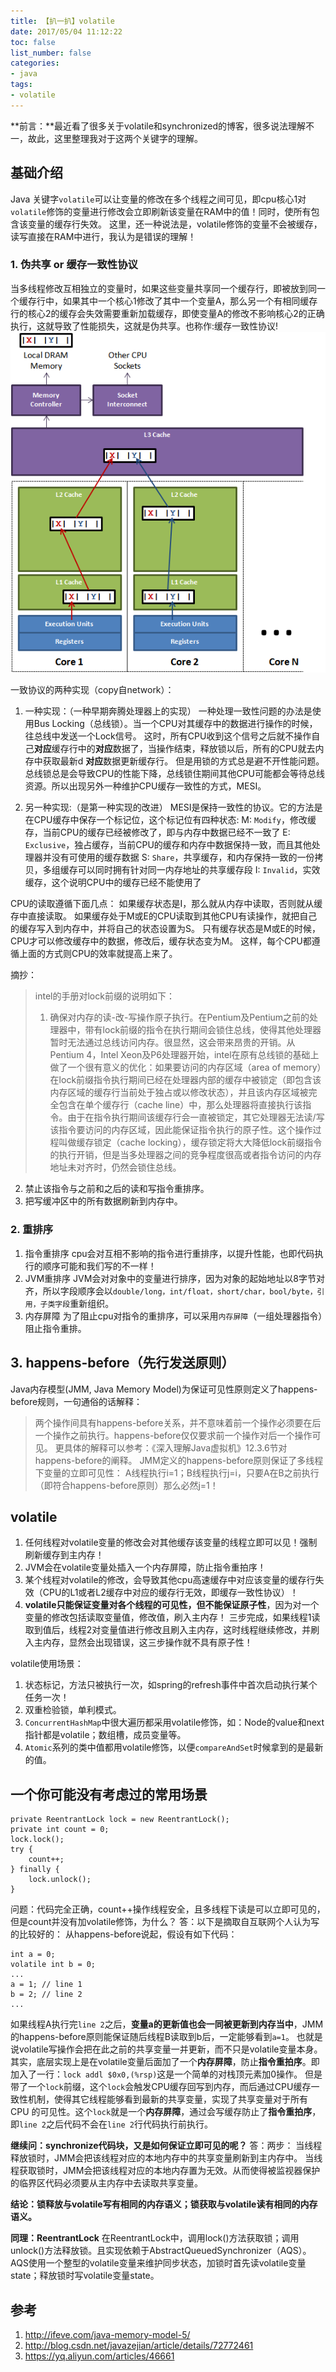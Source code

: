 ```yaml
---
title: 【扒一扒】volatile
date: 2017/05/04 11:12:22
toc: false
list_number: false
categories:
- java
tags:
- volatile
---
```


**前言：**最近看了很多关于volatile和synchronized的博客，很多说法理解不一，故此，这里整理我对于这两个关键字的理解。

## 基础介绍
Java 关键字`volatile`可以让变量的修改在多个线程之间可见，即cpu核心1对`volatile`修饰的变量进行修改会立即刷新该变量在RAM中的值！同时，使所有包含该变量的缓存行失效。
这里，还一种说法是，volatile修饰的变量不会被缓存，读写直接在RAM中进行，我认为是错误的理解！


### 1. 伪共享 or 缓存一致性协议
当多线程修改互相独立的变量时，如果这些变量共享同一个缓存行，即被放到同一个缓存行中，如果其中一个核心1修改了其中一个变量A，那么另一个有相同缓存行的核心2的缓存会失效需要重新加载缓存，即使变量A的修改不影响核心2的正确执行，这就导致了性能损失，这就是伪共享。也称作:缓存一致性协议!
![缓存一致性协议](./images/command.png)


一致协议的两种实现（copy自network）：
1. 一种实现：（一种早期奔腾处理器上的实现）
一种处理一致性问题的办法是使用Bus Locking（总线锁）。当一个CPU对其缓存中的数据进行操作的时候，往总线中发送一个Lock信号。
这时，所有CPU收到这个信号之后就不操作自己**对应**缓存行中的**对应**数据了，当操作结束，释放锁以后，所有的CPU就去内存中获取最新d **对应**数据更新缓存行。
但是用锁的方式总是避不开性能问题。总线锁总是会导致CPU的性能下降，总线锁住期间其他CPU可能都会等待总线资源。所以出现另外一种维护CPU缓存一致性的方式，MESI。

2. 另一种实现:（是第一种实现的改进）
MESI是保持一致性的协议。它的方法是在CPU缓存中保存一个标记位，这个标记位有四种状态:
M: `Modify`，修改缓存，当前CPU的缓存已经被修改了，即与内存中数据已经不一致了
E: `Exclusive`，独占缓存，当前CPU的缓存和内存中数据保持一致，而且其他处理器并没有可使用的缓存数据
S: `Share`，共享缓存，和内存保持一致的一份拷贝，多组缓存可以同时拥有针对同一内存地址的共享缓存段
I: `Invalid`，实效缓存，这个说明CPU中的缓存已经不能使用了

CPU的读取遵循下面几点：
如果缓存状态是I，那么就从内存中读取，否则就从缓存中直接读取。
如果缓存处于M或E的CPU读取到其他CPU有读操作，就把自己的缓存写入到内存中，并将自己的状态设置为S。
只有缓存状态是M或E的时候，CPU才可以修改缓存中的数据，修改后，缓存状态变为M。
这样，每个CPU都遵循上面的方式则CPU的效率就提高上来了。

摘抄：
> intel的手册对lock前缀的说明如下：
> 1. 确保对内存的读-改-写操作原子执行。在Pentium及Pentium之前的处理器中，带有lock前缀的指令在执行期间会锁住总线，使得其他处理器暂时无法通过总线访问内存。很显然，这会带来昂贵的开销。从Pentium 4，Intel Xeon及P6处理器开始，intel在原有总线锁的基础上做了一个很有意义的优化：如果要访问的内存区域（area of memory）在lock前缀指令执行期间已经在处理器内部的缓存中被锁定（即包含该内存区域的缓存行当前处于独占或以修改状态），并且该内存区域被完全包含在单个缓存行（cache line）中，那么处理器将直接执行该指令。由于在指令执行期间该缓存行会一直被锁定，其它处理器无法读/写该指令要访问的内存区域，因此能保证指令执行的原子性。这个操作过程叫做缓存锁定（cache locking），缓存锁定将大大降低lock前缀指令的执行开销，但是当多处理器之间的竞争程度很高或者指令访问的内存地址未对齐时，仍然会锁住总线。
2. 禁止该指令与之前和之后的读和写指令重排序。
3. 把写缓冲区中的所有数据刷新到内存中。

### 2. 重排序
1. 指令重排序
cpu会对互相不影响的指令进行重排序，以提升性能，也即代码执行的顺序可能和我们写的不一样！
2. JVM重排序
JVM会对对象中的变量进行排序，因为对象的起始地址以8字节对齐，所以字段顺序会以`double/long，int/float，short/char，bool/byte，引用，子类字段`重新组织。
3. 内存屏障
为了阻止cpu对指令的重排序，可以采用`内存屏障`（一组处理器指令）阻止指令重排。

## 3. happens-before（先行发送原则）
Java内存模型(JMM, Java Memory Model)为保证可见性原则定义了happens-before规则，一句通俗的话解释：
> 两个操作间具有happens-before关系，并不意味着前一个操作必须要在后一个操作之前执行。happens-before仅仅要求前一个操作对后一个操作可见。
更具体的解释可以参考：《深入理解Java虚拟机》12.3.6节对happens-before的阐释。
JMM定义的happens-before原则保证了多线程下变量的立即可见性：
A线程执行i=1；B线程执行j=i，只要A在B之前执行（即符合happens-before原则）那么必然j=1！

## volatile
1. 任何线程对volatile变量的修改会对其他缓存该变量的线程立即可以见！强制刷新缓存到主内存！
2. JVM会在volatile变量处插入一个内存屏障，防止指令重拍序！
3. 某个线程对volatile的修改，会导致其他cpu高速缓存中对应该变量的缓存行失效（CPU的L1或者L2缓存中对应的缓存行无效，即缓存一致性协议）！
4. **volatile只能保证变量对各个线程的可见性，但不能保证原子性**，因为对一个变量的修改包括读取变量值，修改值，刷入主内存！
三步完成，如果线程1读取到值后，线程2对变量值进行修改且刷入主内存，这时线程继续修改，并刷入主内存，显然会出现错误，这三步操作就不具有原子性！

volatile使用场景：
1. 状态标记，方法只被执行一次，如spring的refresh事件中首次启动执行某个任务一次！
2. 双重检验锁，单利模式。
3. `ConcurrentHashMap`中很大遍历都采用volatile修饰，如：Node的value和next指针都是volatile；数组槽，成员变量等。
4. `Atomic`系列的类中值都用volatile修饰，以便`compareAndSet`时候拿到的是最新的值。

## 一个你可能没有考虑过的常用场景
```
private ReentrantLock lock = new ReentrantLock();
private int count = 0;
lock.lock();
try {
    count++;
} finally {
    lock.unlock();
}
```
问题：代码完全正确，count++操作线程安全，且多线程下读是可以立即可见的，但是count并没有加volatile修饰，为什么？
答：以下是摘取自互联网个人认为写的比较好的：
从happens-before说起，假设有如下代码：
```
int a = 0;
volatile int b = 0;
...
a = 1; // line 1
b = 2; // line 2
...
```
如果线程A执行完`line 2`之后，**变量a的更新值也会一同被更新到内存当中**，JMM的happens-before原则能保证随后线程B读取到b后，一定能够看到`a=1`。
也就是说volatile写操作会把在此之前的共享变量一并更新，而不只是volatile变量本身。
其实，底层实现上是在volatile变量后面加了一个**内存屏障**，防止**指令重拍序**。即加入了一行：`lock addl $0x0,(%rsp)`这是一个简单的对栈顶元素加0操作。
但是带了一个`lock`前缀，这个`lock`会触发CPU缓存回写到内存，而后通过CPU缓存一致性机制，使得其它线程能够看到最新的共享变量，实现了共享变量对于所有 CPU 的可见性。这个`lock`就是一个**内存屏障**，通过会写缓存防止了**指令重拍序**，即`line 2`之后代码不会在`line 2`行代码执行前执行。

**继续问：synchronize代码块，又是如何保证立即可见的呢？**
答：两步：
当线程释放锁时，JMM会把该线程对应的本地内存中的共享变量刷新到主内存中。
当线程获取锁时，JMM会把该线程对应的本地内存置为无效。从而使得被监视器保护的临界区代码必须要从主内存中去读取共享变量。

**结论：锁释放与volatile写有相同的内存语义；锁获取与volatile读有相同的内存语义。**

**同理：ReentrantLock**
在ReentrantLock中，调用lock()方法获取锁；调用unlock()方法释放锁。且实现依赖于AbstractQueuedSynchronizer（AQS）。AQS使用一个整型的volatile变量来维护同步状态，加锁时首先读volatile变量state；释放锁时写volatile变量state。


## 参考
1. http://ifeve.com/java-memory-model-5/
2. http://blog.csdn.net/javazejian/article/details/72772461
3. https://yq.aliyun.com/articles/46661